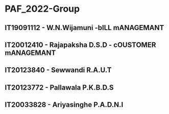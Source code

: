 # PAF_2022-Group
## IT19091112 -  W.N.Wijamuni -bILL mANAGEMANT
## IT20012410 -  Rajapaksha D.S.D - cOUSTOMER mANAGEMANT
## IT20123840 -  Sewwandi R.A.U.T
## IT20123772 -  Pallawala P.K.B.D.S
## IT20033828 -  Ariyasinghe P.A.D.N.I 
